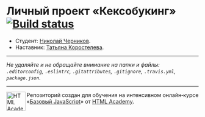 # Личный проект «Кексобукинг» [![Build status][travis-image]][travis-url]

* Студент: [Николай Черников](https://up.htmlacademy.ru/javascript/9/user/154179).
* Наставник: [Татьяна Коростелева](https://htmlacademy.ru/profile/korosteleva).

---

_Не удаляйте и не обращайте внимание на папки и файлы:_<br>
_`.editorconfig`, `.eslintrc`, `.gitattributes`, `.gitignore`, `.travis.yml`, `package.json`._

---

<a href="https://htmlacademy.ru/intensive/javascript"><img align="left" width="50" height="50" title="HTML Academy" src="https://up.htmlacademy.ru/static/img/intensive/javascript/logo-for-github.svg"></a>

Репозиторий создан для обучения на интенсивном онлайн‑курсе «[Базовый JavaScript](https://htmlacademy.ru/intensive/javascript)» от [HTML Academy](https://htmlacademy.ru).

[travis-image]: https://travis-ci.org/htmlacademy-javascript/154179-keksobooking.svg?branch=master
[travis-url]: https://travis-ci.org/htmlacademy-javascript/154179-keksobooking
